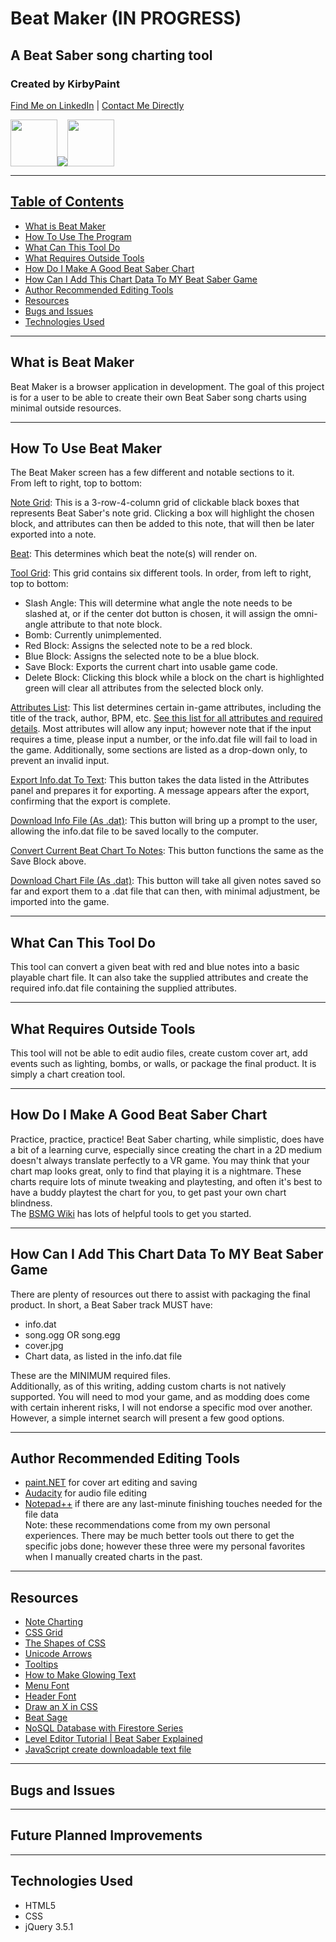 # Beat Maker (IN PROGRESS)

## A Beat Saber song charting tool

### Created by KirbyPaint
<a href="https://www.linkedin.com/in/ash-porter-kirbypaint/">Find Me on LinkedIn</a> | 
<a href="mailto:porter.ashley13@gmail.com">Contact Me Directly</a>

<img src="https://cdn.discordapp.com/attachments/799876599372840964/842841023604719617/bluenote.png" width="75px"><img src="https://cdn.discordapp.com/attachments/799876599372840964/842840330809507870/logo.png"><img src="https://cdn.discordapp.com/attachments/799876599372840964/842447775345410088/rednote.png" width="75px">
<hr>

## <u>Table of Contents</u>
* <a href="#what-is-beat-maker">What is Beat Maker</a>
* <a href="#how-to-use-the-program">How To Use The Program</a>
* <a href="#what-can-this-tool-do">What Can This Tool Do</a>
* <a href="#what-requires-outside-tools">What Requires Outside Tools</a>
* <a href="#how-do-i-make-a-good-beat-saber-chart">How Do I Make A Good Beat Saber Chart</a>
* <a href="#how-can-i-add-this-chart-data-to-my-beat-saber-game">How Can I Add This Chart Data To MY Beat Saber Game</a>
* <a href="#author-recommended-editing-tools">Author Recommended Editing Tools</a>
* <a href="#resources">Resources</a>
* <a href="#bugs-and-issues">Bugs and Issues</a>
* <a href="#technologies-used">Technologies Used</a>

<hr>

## What is Beat Maker
Beat Maker is a browser application in development. The goal of this project is for a user to be able to create their own Beat Saber song charts using minimal outside resources.

<hr>

## How To Use Beat Maker
The Beat Maker screen has a few different and notable sections to it.  
From left to right, top to bottom:  

<u>Note Grid</u>: This is a 3-row-4-column grid of clickable black boxes that represents Beat Saber's note grid. Clicking a box will highlight the chosen block, and attributes can then be added to this note, that will then be later exported into a note.  

<u>Beat</u>: This determines which beat the note(s) will render on.  

<u>Tool Grid</u>: This grid contains six different tools. In order, from left to right, top to bottom:  
*  Slash Angle: This will determine what angle the note needs to be slashed at, or if the center dot button is chosen, it will assign the omni-angle attribute to that note block.
*  Bomb: Currently unimplemented.
*  Red Block: Assigns the selected note to be a red block.
*  Blue Block: Assigns the selected note to be a blue block.
*  Save Block: Exports the current chart into usable game code.
*  Delete Block: Clicking this block while a block on the chart is highlighted green will clear all attributes from the selected block only.  

<u>Attributes List</u>: This list determines certain in-game attributes, including the title of the track, author, BPM, etc. <a href="https://bsmg.wiki/mapping/map-format.html#info-dat">See this list for all attributes and required details</a>. Most attributes will allow any input; however note that if the input requires a time, please input a number, or the info.dat file will fail to load in the game. Additionally, some sections are listed as a drop-down only, to prevent an invalid input.    

<u>Export Info.dat To Text</u>: This button takes the data listed in the Attributes panel and prepares it for exporting. A message appears after the export, confirming that the export is complete.  

<u>Download Info File (As .dat)</u>: This button will bring up a prompt to the user, allowing the info.dat file to be saved locally to the computer.  

<u>Convert Current Beat Chart To Notes</u>: This button functions the same as the Save Block above.  

<u>Download Chart File (As .dat)</u>: This button will take all given notes saved so far and export them to a .dat file that can then, with minimal adjustment, be imported into the game.  

<hr>

## What Can This Tool Do
This tool can convert a given beat with red and blue notes into a basic playable chart file. It can also take the supplied attributes and create the required info.dat file containing the supplied attributes.

<hr>

## What Requires Outside Tools
This tool will not be able to edit audio files, create custom cover art, add events such as lighting, bombs, or walls, or package the final product. It is simply a chart creation tool.  

<hr>

## How Do I Make A Good Beat Saber Chart
Practice, practice, practice! Beat Saber charting, while simplistic, does have a bit of a learning curve, especially since creating the chart in a 2D medium doesn't always translate perfectly to a VR game. You may think that your chart map looks great, only to find that playing it is a nightmare. These charts require lots of minute tweaking and playtesting, and often it's best to have a buddy playtest the chart for you, to get past your own chart blindness.  
The <a href="https://bsmg.wiki/mapping/#mapping-quick-start">BSMG Wiki</a> has lots of helpful tools to get you started.

<hr>

## How Can I Add This Chart Data To MY Beat Saber Game
There are plenty of resources out there to assist with packaging the final product. In short, a Beat Saber track MUST have:  
*  info.dat
*  song.ogg OR song.egg
*  cover.jpg
*  Chart data, as listed in the info.dat file

These are the MINIMUM required files.  
Additionally, as of this writing, adding custom charts is not natively supported. You will need to mod your game, and as modding does come with certain inherent risks, I will not endorse a specific mod over another. However, a simple internet search will present a few good options.  

<hr>

## Author Recommended Editing Tools
*  <a href="https://www.getpaint.net/">paint.NET</a> for cover art editing and saving
*  <a href="https://www.audacityteam.org/">Audacity</a> for audio file editing
*  <a href="https://notepad-plus-plus.org/downloads/">Notepad++</a> if there are any last-minute finishing touches needed for the file data  
Note: these recommendations come from my own personal experiences. There may be much better tools out there to get the specific jobs done; however these three were my personal favorites when I manually created charts in the past.

<hr>

## Resources
*  <a href="https://bsmg.wiki/mapping/map-format.html#base-object">Note Charting</a>
*  <a href="https://css-tricks.com/snippets/css/complete-guide-grid/">CSS Grid</a>
*  <a href="https://css-tricks.com/the-shapes-of-css/">The Shapes of CSS</a>
*  <a href="http://xahlee.info/comp/unicode_arrows.html">Unicode Arrows</a>
*  <a href="https://www.w3schools.com/css/css_tooltip.asp">Tooltips</a>
*  <a href="https://www.instructables.com/How-to-make-glowing-text-in-PaintNET/">How to Make Glowing Text</a>
*  <a href="https://fonts.google.com/specimen/Teko">Menu Font</a>
*  <a href="https://befonts.com/neon-tubes-neon-light-font-free.html">Header Font</a>
*  <a href="https://stackoverflow.com/questions/18920542/draw-an-x-in-css">Draw an X in CSS</a>
*  <a href="https://beatsage.com/">Beat Sage</a>
*  <a href="https://youtu.be/v_hR4K4auoQ?list=PLl-K7zZEsYLluG5MCVEzXAQ7ACZBCuZgZ">NoSQL Database with Firestore Series</a>
*  <a href="https://www.youtube.com/watch?v=5Ex6sOEVgrM">Level Editor Tutorial | Beat Saber Explained</a>
*  <a href="https://ourcodeworld.com/articles/read/189/how-to-create-a-file-and-generate-a-download-with-javascript-in-the-browser-without-a-server">JavaScript create downloadable text file</a>

<hr>

## Bugs and Issues

<hr>

## Future Planned Improvements

<hr>

## Technologies Used

*  HTML5
*  CSS
*  jQuery 3.5.1